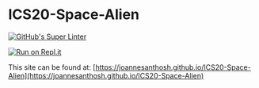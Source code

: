 # ICS20-Space-Alien
[![GitHub's Super Linter](https://github.com/joannesanthosh/ICS20-Space-Alien/workflows/GitHub's%20Super%20Linter/badge.svg)](https://github.com/joannesanthosh/ICS20-Space-Alien/actions)

[![Run on Repl.it](https://repl.it/badge/github/joannesanthosh/ICS20-Space-Alien)](https://repl.it/github/joannesanthosh/ICS20-Space-Alien)

This site can be found at: [https://joannesanthosh.github.io/ICS20-Space-Alien](https://joannesanthosh.github.io/ICS20-Space-Alien)
